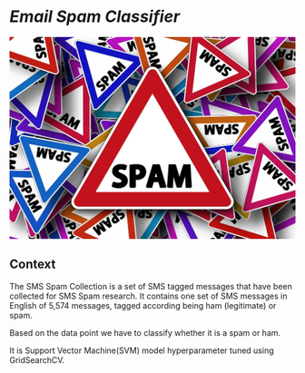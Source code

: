 # *Email Spam Classifier*

<p align="center">
  <img src="https://github.com/Ankit152/Email-Spam-Classifier/blob/master/spam.png"/>
</p>


## Context
The SMS Spam Collection is a set of SMS tagged messages that have been collected for SMS Spam research. It contains one set of SMS messages in English of 5,574 messages, tagged according being ham (legitimate) or spam.

Based on the data point we have to classify whether it is a spam or ham. 

It is Support Vector Machine(SVM) model hyperparameter tuned using GridSearchCV.
